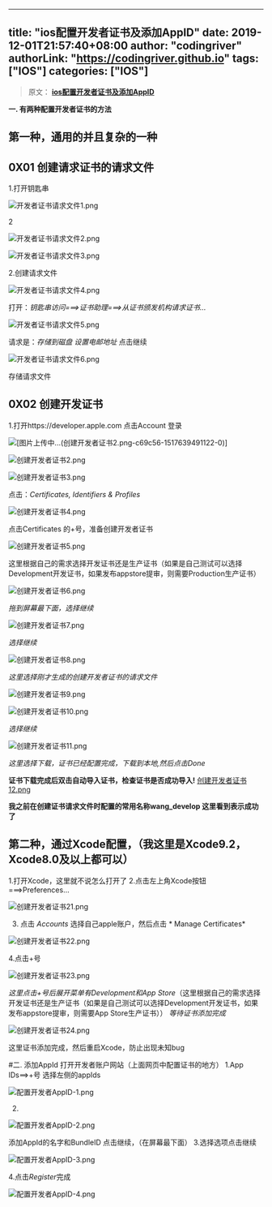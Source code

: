 ﻿
---
title: "ios配置开发者证书及添加AppID"
date: 2019-12-01T21:57:40+08:00
author: "codingriver"
authorLink: "https://codingriver.github.io"
tags: ["IOS"]
categories: ["IOS"]
---

<!--more-->
>原文： [**ios配置开发者证书及添加AppID**](https://www.jianshu.com/p/ee83dc090b20)

**一. 有两种配置开发者证书的方法**
## 第一种，通用的并且复杂的一种
##  0X01 创建请求证书的请求文件
  1.打开钥匙串


![开发者证书请求文件1.png](https://cdn.jsdelivr.net/gh/codingriver/cdn/texs/1095643-3c1099f5a8c6b7f0.png)  



2

![开发者证书请求文件2.png](https://cdn.jsdelivr.net/gh/codingriver/cdn/texs/1095643-87d16259a7fd86ad.png)  




![开发者证书请求文件3.png](https://cdn.jsdelivr.net/gh/codingriver/cdn/texs/1095643-9162cd518a4824f4.png)  

2.创建请求文件



![开发者证书请求文件4.png](https://cdn.jsdelivr.net/gh/codingriver/cdn/texs/1095643-a179cd60b065d1ae.png)  

打开：*钥匙串访问===>证书助理===>从证书颁发机构请求证书...*



![开发者证书请求文件5.png](https://cdn.jsdelivr.net/gh/codingriver/cdn/texs/1095643-28c509ebed45a12f.png)  

请求是：*存储到磁盘*
*设置电邮地址*
点击继续


![开发者证书请求文件6.png](https://cdn.jsdelivr.net/gh/codingriver/cdn/texs/1095643-4f7c1d6eb8791e83.png)  

存储请求文件
##  0X02 创建开发证书
1.打开https://developer.apple.com 点击Account 登录

![[图片上传中...(创建开发者证书2.png-c69c56-1517639491122-0)]
](https://cdn.jsdelivr.net/gh/codingriver/cdn/texs/1095643-f017dfd4c9ea901a.png)



![创建开发者证书2.png](https://cdn.jsdelivr.net/gh/codingriver/cdn/texs/1095643-2b64c98e0c19c5e4.png)  




![创建开发者证书3.png](https://cdn.jsdelivr.net/gh/codingriver/cdn/texs/1095643-425ddfe1e5281860.png)  


点击：*Certificates, Identifiers & Profiles*


![创建开发者证书4.png](https://cdn.jsdelivr.net/gh/codingriver/cdn/texs/1095643-1b4524e663b64ebf.png)  

点击Certificates 的+号，准备创建开发者证书


![创建开发者证书5.png](https://cdn.jsdelivr.net/gh/codingriver/cdn/texs/1095643-9f3d59546a22ffd0.png)  

这里根据自己的需求选择开发证书还是生产证书（如果是自己测试可以选择Development开发证书，如果发布appstore提审，则需要Production生产证书）



![创建开发者证书6.png](https://cdn.jsdelivr.net/gh/codingriver/cdn/texs/1095643-400d94cbef0fc850.png)  

*拖到屏幕最下面，选择继续*



![创建开发者证书7.png](https://cdn.jsdelivr.net/gh/codingriver/cdn/texs/1095643-53c8dfc36a1285e3.png)  

*选择继续*


![创建开发者证书8.png](https://cdn.jsdelivr.net/gh/codingriver/cdn/texs/1095643-8ed297c64eb13a77.png)  

*这里选择刚才生成的创建开发者证书的请求文件*


![创建开发者证书9.png](https://cdn.jsdelivr.net/gh/codingriver/cdn/texs/1095643-d36cf6cbfbb2fd74.png)  



![创建开发者证书10.png](https://cdn.jsdelivr.net/gh/codingriver/cdn/texs/1095643-1cfff855cb956cf8.png)  

*选择继续*


![创建开发者证书11.png](https://cdn.jsdelivr.net/gh/codingriver/cdn/texs/1095643-c2ed8e152fc833bb.png)  

*这里选择下载，证书已经配置完成，下载到本地,然后点击Done*

**证书下载完成后双击自动导入证书，检查证书是否成功导入!**
[创建开发者证书12.png](https://cdn.jsdelivr.net/gh/codingriver/cdn/texs/1095643-90bf059efbd967be.png)

**我之前在创建证书请求文件时配置的常用名称wang_develop 这里看到表示成功了**

## 第二种，通过Xcode配置，（我这里是Xcode9.2，Xcode8.0及以上都可以）
1.打开Xcode，这里就不说怎么打开了
2.点击左上角Xcode按钮===>Preferences...


![创建开发者证书21.png](https://cdn.jsdelivr.net/gh/codingriver/cdn/texs/1095643-47911c2aa385a337.png)  

3. 点击 *Accounts* 选择自己apple账户，然后点击 * Manage Certificates*


![创建开发者证书22.png](https://cdn.jsdelivr.net/gh/codingriver/cdn/texs/1095643-e60370cfb454a271.png)  


4.点击+号


![创建开发者证书23.png](https://cdn.jsdelivr.net/gh/codingriver/cdn/texs/1095643-766b45adcc0bc4eb.png)  


*这里点击+号后展开菜单有Development和App Store*（这里根据自己的需求选择开发证书还是生产证书（如果是自己测试可以选择Development开发证书，如果发布appstore提审，则需要App Store生产证书））
*等待证书添加完成*


![创建开发者证书24.png](https://cdn.jsdelivr.net/gh/codingriver/cdn/texs/1095643-0dc121553d666943.png)  

这里证书添加完成，然后重启Xcode，防止出现未知bug

#二.  添加AppId
打开开发者账户网站（上面网页中配置证书的地方）
1.App IDs==>+号
选择左侧的appIds


![配置开发者AppID-1.png](https://cdn.jsdelivr.net/gh/codingriver/cdn/texs/1095643-6fa59263807032c8.png)  

2.


![配置开发者AppID-2.png](https://cdn.jsdelivr.net/gh/codingriver/cdn/texs/1095643-3b6dded1164aac38.png)  

添加AppId的名字和BundleID
点击继续，（在屏幕最下面）
3.选择选项点击继续


![配置开发者AppID-3.png](https://cdn.jsdelivr.net/gh/codingriver/cdn/texs/1095643-d0ce20fcc5961fa9.png)  


4.点击*Register*完成


![配置开发者AppID-4.png](https://cdn.jsdelivr.net/gh/codingriver/cdn/texs/1095643-f7b559b6ce9b9753.png)  






